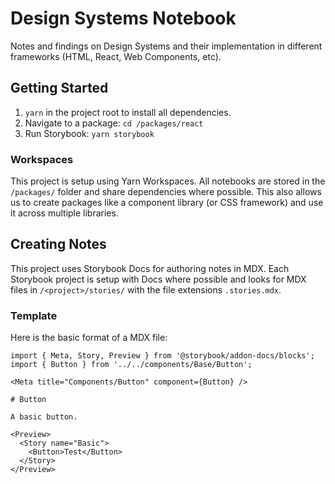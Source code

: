 # Design Systems Notebook

Notes and findings on Design Systems and their implementation in different frameworks (HTML, React, Web Components, etc).

## Getting Started

1. `yarn` in the project root to install all dependencies.
1. Navigate to a package: `cd /packages/react`
1. Run Storybook: `yarn storybook`

### Workspaces

This project is setup using Yarn Workspaces. All notebooks are stored in the `/packages/` folder and share dependencies where possible. This also allows us to create packages like a component library (or CSS framework) and use it across multiple libraries.

## Creating Notes

This project uses Storybook Docs for authoring notes in MDX. Each Storybook project is setup with Docs where possible and looks for MDX files in `/<project>/stories/` with the file extensions `.stories.mdx`.

### Template

Here is the basic format of a MDX file:

```mdx
import { Meta, Story, Preview } from '@storybook/addon-docs/blocks';
import { Button } from '../../components/Base/Button';

<Meta title="Components/Button" component={Button} />

# Button

A basic button.

<Preview>
  <Story name="Basic">
    <Button>Test</Button>
  </Story>
</Preview>
```